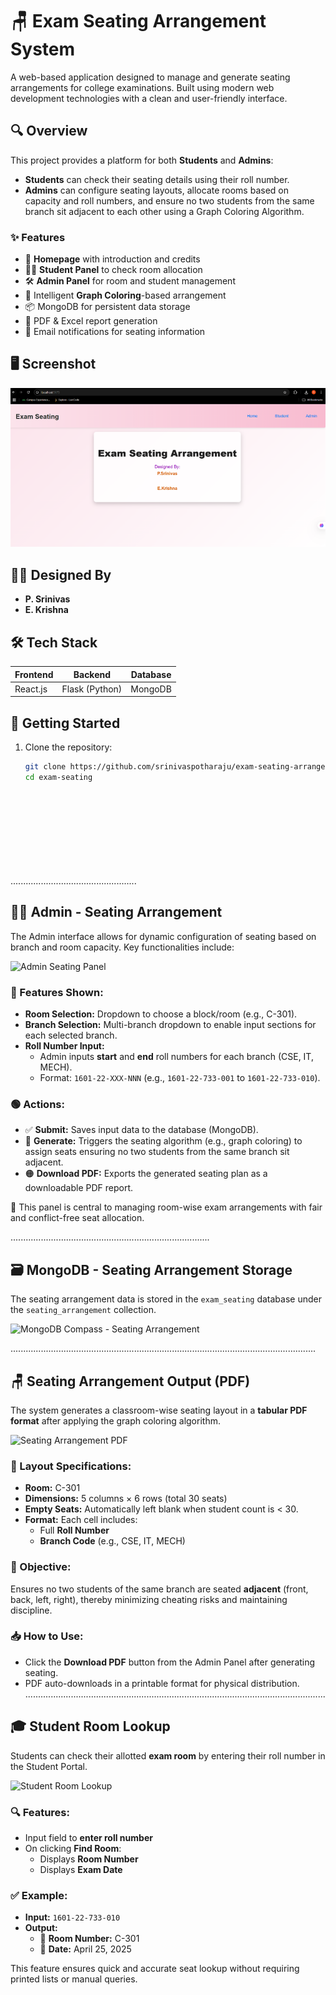 
# 🪑 Exam Seating Arrangement System

A web-based application designed to manage and generate seating arrangements for college examinations. Built using modern web development technologies with a clean and user-friendly interface.

## 🔍 Overview

This project provides a platform for both **Students** and **Admins**:

- **Students** can check their seating details using their roll number.
- **Admins** can configure seating layouts, allocate rooms based on capacity and roll numbers, and ensure no two students from the same branch sit adjacent to each other using a Graph Coloring Algorithm.

### ✨ Features

- 📄 **Homepage** with introduction and credits
- 👨‍🎓 **Student Panel** to check room allocation
- 🛠️ **Admin Panel** for room and student management
- 🧠 Intelligent **Graph Coloring**-based arrangement
- 📦 MongoDB for persistent data storage
- 🧾 PDF & Excel report generation
- 📧 Email notifications for seating information

## 🖥️ Screenshot

![Homepage](https://github.com/srinivaspotharaju/exam-seating-arrangement-/blob/10a0747d7c65898291b6f877d5ee7ac98e2384d0/homepage.png)

## 👨‍💻 Designed By

- **P. Srinivas**
- **E. Krishna**

## 🛠️ Tech Stack

| Frontend      | Backend       | Database  |
| ------------- | ------------- | ----------|
| React.js      | Flask (Python)| MongoDB   |

## 🚀 Getting Started

1. Clone the repository:
   ```bash
   git clone https://github.com/srinivaspotharaju/exam-seating-arrangement-
   cd exam-seating










..................................................
## 🧑‍💼 Admin - Seating Arrangement

The Admin interface allows for dynamic configuration of seating based on branch and room capacity. Key functionalities include:

![Admin Seating Panel](https://github.com/srinivaspotharaju/exam-seating-arrangement-/blob/9a5d763c5ea28ba8792a160c441fd7909ba76b02/adminpage.png)

### 🔧 Features Shown:
- **Room Selection:** Dropdown to choose a block/room (e.g., C-301).
- **Branch Selection:** Multi-branch dropdown to enable input sections for each selected branch.
- **Roll Number Input:**
  - Admin inputs **start** and **end** roll numbers for each branch (CSE, IT, MECH).
  - Format: `1601-22-XXX-NNN` (e.g., `1601-22-733-001` to `1601-22-733-010`).

### 🟢 Actions:
- ✅ **Submit:** Saves input data to the database (MongoDB).
- 🔵 **Generate:** Triggers the seating algorithm (e.g., graph coloring) to assign seats ensuring no two students from the same branch sit adjacent.
- 🟠 **Download PDF:** Exports the generated seating plan as a downloadable PDF report.

📌 This panel is central to managing room-wise exam arrangements with fair and conflict-free seat allocation.

...............................................................................
## 🗃️ MongoDB - Seating Arrangement Storage

The seating arrangement data is stored in the `exam_seating` database under the `seating_arrangement` collection.

![MongoDB Compass - Seating Arrangement](https://github.com/srinivaspotharaju/exam-seating-arrangement-/blob/652967ca02b10aac9bd72ff250cdfb7a279ebcda/database.png)




.........................................................................................................................
## 🪑 Seating Arrangement Output (PDF)

The system generates a classroom-wise seating layout in a **tabular PDF format** after applying the graph coloring algorithm.

![Seating Arrangement PDF](https://github.com/srinivaspotharaju/EXAM-SEATING-ARRANGMENT/blob/deeea251376975678e5fc402cd2828b9acaf2565/seating%20arrangement.png?raw=true)

### 📐 Layout Specifications:
- **Room:** C-301
- **Dimensions:** 5 columns × 6 rows (total 30 seats)
- **Empty Seats:** Automatically left blank when student count is < 30.
- **Format:** Each cell includes:
  - Full **Roll Number**
  - **Branch Code** (e.g., CSE, IT, MECH)

### 🎯 Objective:
Ensures no two students of the same branch are seated **adjacent** (front, back, left, right), thereby minimizing cheating risks and maintaining discipline.

### 📥 How to Use:
- Click the **Download PDF** button from the Admin Panel after generating seating.
- PDF auto-downloads in a printable format for physical distribution.
.......................................................................................................................
## 🎓 Student Room Lookup

Students can check their allotted **exam room** by entering their roll number in the Student Portal.

![Student Room Lookup](https://github.com/srinivaspotharaju/EXAM-SEATING-ARRANGMENT/blob/deeea251376975678e5fc402cd2828b9acaf2565/student%20lookup.png?raw=true)

### 🔍 Features:
- Input field to **enter roll number**
- On clicking **Find Room**:
  - Displays **Room Number**
  - Displays **Exam Date**

### ✅ Example:
- **Input:** `1601-22-733-010`
- **Output:**
  - 🏫 **Room Number:** C-301  
  - 📅 **Date:** April 25, 2025

This feature ensures quick and accurate seat lookup without requiring printed lists or manual queries.
